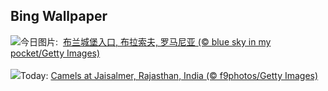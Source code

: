## Bing Wallpaper
![](https://www.bing.com/th?id=OHR.BranCastle_ZH-CN3879660917_UHD.jpg&w=1000)今日图片: &nbsp;[布兰城堡入口, 布拉索夫, 罗马尼亚 (© blue sky in my pocket/Getty Images)](https://www.bing.com/th?id=OHR.BranCastle_ZH-CN3879660917_UHD.jpg)
<br><br/>
![](https://www.bing.com/th?id=OHR.PushkarFair_EN-US4430814252_UHD.jpg&w=1000)Today: [Camels at Jaisalmer, Rajasthan, India (© f9photos/Getty Images)](https://www.bing.com/th?id=OHR.PushkarFair_EN-US4430814252_UHD.jpg)
<br><br/>
